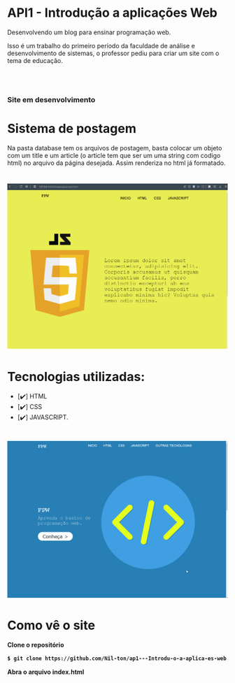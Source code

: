 # API1 - Introdução a aplicações Web
<p>Desenvolvendo um blog para ensinar programação web.<p>
<p>Isso é um trabalho do primeiro período da faculdade de análise e desenvolvimento de sistemas, o professor pediu para criar um site com o tema de educação.<p>
<br>
<br>
<h3>Site em desenvolvimento<h3>
    
# Sistema de postagem

<p>Na pasta database tem os arquivos de postagem, basta colocar um objeto com um title e um article (o article tem que ser um uma string com codigo html) no arquivo da página desejada. Assim renderiza no html já formatado.<p>
    
<h1>
    <img src="./img/como-add-article.gif" alt="README">
</h1>

# Tecnologias utilizadas:
- [✔️] HTML
- [✔️] CSS
- [✔️] JAVASCRIPT.


<h1>
    <img src="./img/gif_README.gif" alt="README">
</h1>

# Como vê o site
<strong>Clone o repositório <strong>
```bash
$ git clone https://github.com/Nil-ton/ap1---Introdu-o-a-aplica-es-web.git
```
<strong>Abra o arquivo index.html<strong>
